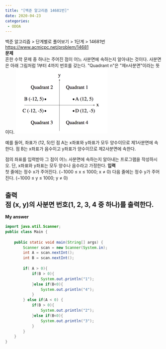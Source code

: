 ```yaml
---
title: "[백준 알고리즘 14681번]"
date: 2020-04-23
categories: 
 - ODOA
---
```

백준 알고리즘 > 단계별로 풀어보기 > 1단계 > 14681번  
<a href="https://www.acmicpc.net/problem/14681">https://www.acmicpc.net/problem/14681</a>  
**문제**  
흔한 수학 문제 중 하나는 주어진 점이 어느 사분면에 속하는지 알아내는 것이다. 사분면은 아래 그림처럼 1부터 4까지 번호를 갖는다. "Quadrant n"은 "제n사분면"이라는 뜻이다.
<img src="img/day-7.png">   

예를 들어, 좌표가 (12, 5)인 점 A는 x좌표와 y좌표가 모두 양수이므로 제1사분면에 속한다. 점 B는 x좌표가 음수이고 y좌표가 양수이므로 제2사분면에 속한다.

점의 좌표를 입력받아 그 점이 어느 사분면에 속하는지 알아내는 프로그램을 작성하시오. 단, x좌표와 y좌표는 모두 양수나 음수라고 가정한다.
**입력**  
첫 줄에는 정수 x가 주어진다. (−1000 ≤ x ≤ 1000; x ≠ 0) 다음 줄에는 정수 y가 주어진다. (−1000 ≤ y ≤ 1000; y ≠ 0)

**출력**  
점 (x, y)의 사분면 번호(1, 2, 3, 4 중 하나)를 출력한다.
---

**My answer**  


```java
import java.util.Scanner;
public class Main {

	public static void main(String[] args) {
		Scanner scan = new Scanner(System.in);
		int A = scan.nextInt();
        int B = scan.nextInt();
		
		if( A > 0){
			if(B > 0){
                System.out.println("1");
            }else if(B<0){
                System.out.println("4");
            }
		} else if(A < 0) {
			if(B > 0){
                System.out.println("2");
            }else if(B<0){
                System.out.println("3");
            }
		}
	}
}

```




